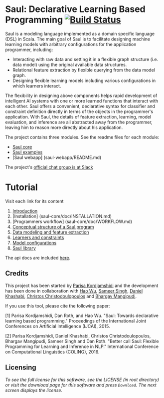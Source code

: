 # Saul: Declarative Learning  Based Programming [![Build Status](https://semaphoreci.com/api/v1/cogcomp/saul/branches/master/badge.svg)](https://semaphoreci.com/cogcomp/saul)

Saul is a modeling language implemented as a domain specific language (DSL) in Scala.
The main goal of Saul is to facilitate designing machine learning models with arbitrary configurations for the application programmer, including:

* Interacting with raw data and setting it in a flexible graph structure (i.e. data model) using the original available data structures.
* Relational feature extraction by flexible querying from the data model graph.
* Designing flexible learning models including various configurations in which learners interact.

The flexibility in designing above components helps rapid development of intelligent AI systems with one or more learned functions that interact with each other.
Saul offers a convenient, declarative syntax for classifier and constraint definition directly in terms of the objects in the programmer's application.
With Saul, the details of feature extraction, learning, model evaluation, and inference are all abstracted away from the programmer, leaving him to reason more directly about his application.


The project contains three modules. See the readme files for each module:

- [Saul core](#Tutorial)
- [Saul examples](saul-examples/README.md)
- [Saul webapp] (saul-webapp/README.md)

The project's [official chat group is at Slack](https://cogcomp.slack.com/messages/saul/)

# Tutorial

Visit each link for its content
<a name="Tutorial"></a>
 1. [Introduction](saul-core/doc/INTRO.md)
 2. [Installation] (saul-core/doc/INSTALLATION.md)
 3. [Programmers workflow] (saul-core/doc/WORKFLOW.md)
 4. [Conceptual structure of a Saul program](saul-core/doc/CONCEPTUALSTRUCTURE.md)
 5. [Data modeling and feature extraction](saul-core/doc/DATAMODELING.md)
 6. [Learners and constraints](saul-core/doc/SAULLANGUAGE.md)
 7. [Model configurations](saul-core/doc/MODELS.md)
 8. [Saul library](saul-core/doc/LBJLIBRARY.md)

The api docs are included [here](http://cogcomp.cs.illinois.edu/software/doc/saul/). 

## Credits 
This project has been started by [Parisa Kordjamshidi](mailto:kordjam@illinois.edu) and the development has been done in collaboration with [Hao Wu](mailto:haowu4@illinois.edu), [Sameer Singh](mailto:sameer@cs.washington.edu), [Daniel Khashabi](mailto:khashab2@illinois.edu), [Christos Christodoulopoulos](mailto:christod@illinois.edu) and [Bhargav Mangipudi](mailto:mangipu2@illinois.edu). 

If you use this tool, please cite the following paper: 

[1] Parisa Kordjamshidi, Dan Roth, and Hao Wu. "Saul: Towards declarative learning based programming." 
Proceedings of the International Joint Conferences on Artificial Intelligence (IJCAI), 2015.

[2] Parisa Kordjamshidi, Daniel Khashabi, Christos Christodoulopoulos, Bhargav Mangipudi, Sameer Singh and Dan Roth. "Better call Saul: Flexible Programming for Learning and Inference in NLP." International Conference on Computational Linguistics (COLING), 2016. 

## Licensing
_To see the full license for this software, see the LICENSE (in root directory) or visit the download page 
for this software and press `Download`. The next screen displays the license._
